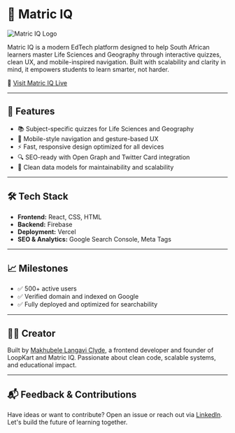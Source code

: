 # 🧠 Matric IQ

![Matric IQ Logo](../matriq/src/assets/logo.png)

Matric IQ is a modern EdTech platform designed to help South African learners master Life Sciences and Geography through interactive quizzes, clean UX, and mobile-inspired navigation. Built with scalability and clarity in mind, it empowers students to learn smarter, not harder.

🔗 [Visit Matric IQ Live](https://matric-iq.vercel.app/)

---

## 🚀 Features

- 📚 Subject-specific quizzes for Life Sciences and Geography
- 📱 Mobile-style navigation and gesture-based UX
- ⚡ Fast, responsive design optimized for all devices
- 🔍 SEO-ready with Open Graph and Twitter Card integration
- 🎯 Clean data models for maintainability and scalability

---

## 🛠 Tech Stack

- **Frontend:** React, CSS, HTML
- **Backend:** Firebase
- **Deployment:** Vercel
- **SEO & Analytics:** Google Search Console, Meta Tags

---

## 📈 Milestones

- ✅ 500+ active users
- ✅ Verified domain and indexed on Google
- ✅ Fully deployed and optimized for searchability

---

## 👨‍💻 Creator

Built by [Makhubele Langavi Clyde](https://www.linkedin.com/in/langavi-makhubele-clyde), a frontend developer and founder of LoopKart and Matric IQ. Passionate about clean code, scalable systems, and educational impact.

---

## 📬 Feedback & Contributions

Have ideas or want to contribute? Open an issue or reach out via [LinkedIn](https://www.linkedin.com/in/langavi-makhubele-clyde). Let's build the future of learning together.

